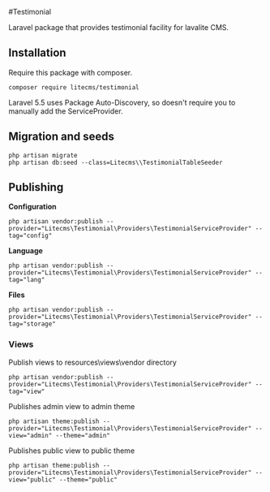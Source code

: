#Testimonial

Laravel package that provides testimonial  facility for lavalite CMS.

## Installation

Require this package with composer. 

    composer require litecms/testimonial

Laravel 5.5 uses Package Auto-Discovery, so doesn't require you to manually add the ServiceProvider.

## Migration and seeds

    php artisan migrate
    php artisan db:seed --class=Litecms\\TestimonialTableSeeder



## Publishing

**Configuration**

    php artisan vendor:publish --provider="Litecms\Testimonial\Providers\TestimonialServiceProvider" --tag="config"

**Language**

    php artisan vendor:publish --provider="Litecms\Testimonial\Providers\TestimonialServiceProvider" --tag="lang"

**Files**

    php artisan vendor:publish --provider="Litecms\Testimonial\Providers\TestimonialServiceProvider" --tag="storage"

### Views

Publish views to resources\views\vendor directory

    php artisan vendor:publish --provider="Litecms\Testimonial\Providers\TestimonialServiceProvider" --tag="view"

Publishes admin view to admin theme

    php artisan theme:publish --provider="Litecms\Testimonial\Providers\TestimonialServiceProvider" --view="admin" --theme="admin"

Publishes public view to public theme

    php artisan theme:publish --provider="Litecms\Testimonial\Providers\TestimonialServiceProvider" --view="public" --theme="public"